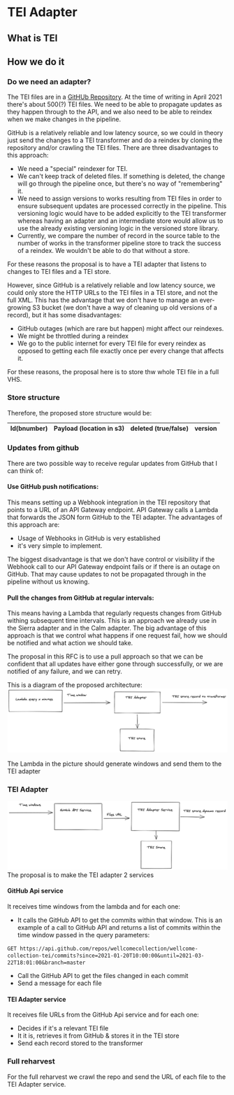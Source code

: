 # TEI Adapter

## What is TEI
## How we do it
### Do we need an adapter?

The TEI files are in a [GitHUb Repository](https://github.com/wellcomecollection/wellcome-collection-tei). 
At the time of writing in April 2021 there's about 500(?) TEI files.
We need to be able to propagate updates as they happen through to the API, and we also need to be able to
reindex when we make changes in the pipeline. 

GitHub is a relatively reliable and low latency source, so we could in theory just send the changes to a TEI transformer 
and do a reindex by cloning the repository and/or crawling the TEI files. 
There are three disadvantages to this approach:
- We need a "special" reindexer for TEI.
- We can't keep track of deleted files. If something is deleted, the change will go through the pipeline once, 
  but there's no way of "remembering" it.
- We need to assign versions to works resulting from TEI files in order to ensure subsequent updates are 
  processed correctly in the pipeline. This versioning logic would have to be added explicitly to the 
  TEI transformer whereas having an adapter and an intermediate store would allow us to use the already existing versioning
  logic in the versioned store library.
- Currently, we compare the number of record in the source table to the number of works in the transformer pipeline store
  to track the success of a reindex. We wouldn't be able to do that without a store.

For these reasons the proposal is to have a TEI adapter that listens to changes to TEI files and a TEI store.

However, since GitHub is a relatively reliable and low latency source, we  could only store the HTTP URLs
to the TEI files in a TEI store, and not the full XML. This has the advantage that we don't have to manage an 
ever-growing S3 bucket (we don't have a way of cleaning up old versions of a record), but it has some disadvantages:
- GitHub outages (which are rare but happen) might affect our reindexes.
- We might be throttled during a reindex
- We go to the public internet for every TEI file for every reindex as opposed to getting each file exactly once 
  per every change that affects it.
  
For these reasons, the proposal here is to store thw whole TEI file in a full VHS.
### Store structure

Therefore, the proposed store structure would be:

| Id(bnumber) | Payload (location in s3) | deleted (true/false) | version |
| ----------- | ------------------------ | ---------------------| --------|

### Updates from github

There are two possible way to receive regular updates from GitHub that I can think of:

#### Use GitHub push notifications:
  
This means setting up a Webhook integration in the TEI repository that points to a URL of an API Gateway endpoint. 
API Gateway calls a Lambda that forwards the JSON form GitHub to the TEI adapter. The advantages of this approach are: 
- Usage of Webhooks in GitHub is very established 
- it's very simple to implement. 
  

The biggest disadvantage is that we don't have control or visibility if the Webhook call to our API Gateway endpoint
  fails or if there is an outage on GitHub. That may cause updates to not be propagated through in the pipeline
  without us knowing.

#### Pull the changes from GitHub at regular intervals:
  
This means having a Lambda that regularly requests changes from GitHub withing subsequent time intervals. 
This is an approach we already use in the Sierra adapter and in the Calm adapter.
The big advantage of this approach is that we control what happens if one request fail, how we should be notified
and what action we should take.

The proposal in this RFC is to use a pull approach so that we can be confident that all updates have either gone through
successfully, or we are notified of any failure, and we can retry.

This is a diagram of the proposed architecture: ![](architecture.png)

The Lambda in the picture should generate windows and send them to the TEI adapter

### TEI Adapter
![](tei_adapter_stack.png)
The proposal is to make the TEI adapter 2 services
#### GitHub Api service

It receives time windows from the lambda and for each one:
  
- It calls the GitHub API to get the commits within that window. 
  This is an example of a call to GitHub API and returns a list of commits within the time window passed in the query parameters:
``` 
GET https://api.github.com/repos/wellcomecollection/wellcome-collection-tei/commits?since=2021-01-20T10:00:00&until=2021-03-22T18:01:00&branch=master
```
- Call the GitHub API to get the files changed in each commit
- Send a message for each file


####  TEI Adapter service

It receives file URLs from the GitHub Api service and for each one:

- Decides if it's a relevant TEI file
- It it is, retrieves it from GitHub & stores it in the TEI store
- Send each record stored to the transformer

### Full reharvest

For the full reharvest we crawl the repo and send the URL of each file to the TEI Adapter service.

